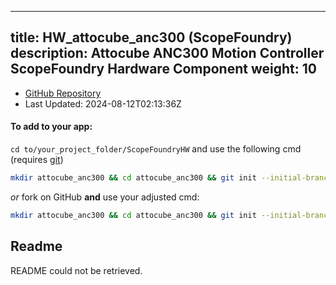 
---
title: HW_attocube_anc300 (ScopeFoundry)
description: Attocube ANC300 Motion Controller ScopeFoundry Hardware Component
weight: 10
---
- [GitHub Repository](https://github.com/ScopeFoundry/HW_attocube_anc300)
- Last Updated: 2024-08-12T02:13:36Z


#### To add to your app:

`cd to/your_project_folder/ScopeFoundryHW` and use the following cmd (requires [git](/docs/100_development/20_git/))

```bash
mkdir attocube_anc300 && cd attocube_anc300 && git init --initial-branch=master && git remote add upstream_ScopeFoundry https://github.com/ScopeFoundry/HW_attocube_anc300 && git pull upstream_ScopeFoundry master && cd ..
```

*or* fork on GitHub **and** use your adjusted cmd:

```bash
mkdir attocube_anc300 && cd attocube_anc300 && git init --initial-branch=master && git remote add origin https://github.com/YOUR_GH_ACC/HW_attocube_anc300 && git pull origin master && cd ..
```

## Readme
README could not be retrieved.
